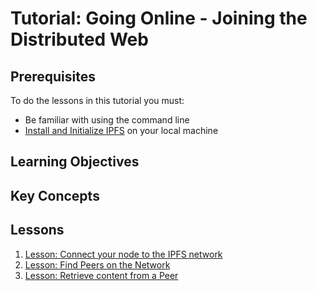 # Tutorial: Going Online - Joining the Distributed Web

## Prerequisites

To do the lessons in this tutorial you must:
* Be familiar with using the command line
* [Install and Initialize IPFS](/install-ipfs/README.md) on your local machine

## Learning Objectives

## Key Concepts

## Lessons

1. [Lesson: Connect your node to the IPFS network](/going-online/lessons/connect-your-node.md)
2. [Lesson: Find Peers on the Network](/going-online/lessons/find-peers.md)
3. [Lesson: Retrieve content from a Peer](/going-online/lessons/retrieve-from-peer.md)

